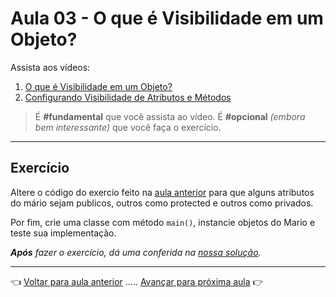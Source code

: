 # Aula 03 - O que é Visibilidade em um Objeto?

Assista aos vídeos: 

  1. [O que é Visibilidade em um Objeto?](https://youtu.be/jFI-qqitzwk?t=49)
  1. [Configurando Visibilidade de Atributos e Métodos](https://youtu.be/LV2243j4RTQ?t=33)

> É **#fundamental** que você assista ao vídeo. É **#opcional** _(embora bem interessante)_ que você faça o exercício.

---

## Exercício

Altere o código do exercío feito na [aula anterior](../aula02/resolucao.md) para que alguns atributos do mário sejam publicos, outros como protected e outros como privados.

Por fim, crie uma classe com método `main()`, instancie objetos do Mario e teste sua implementação.

_**Após** fazer o exercício, dá uma conferida na [nossa solução](resolucao.md)._

---

👈 [Voltar para aula anterior](../aula02/aula.md) ..... [Avançar para próxima aula](../aula04/aula.md) 👉